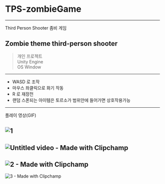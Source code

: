 # TPS-zombieGame
---

Third Person Shooter 좀비 게임  

Zombie theme third-person shooter
--
> 개인 프로젝트  
> Unity Engine  
> OS Window
---
- WASD 로 조작
- 마우스 좌클릭으로 화기 작동
- R 로 재장전
- 랜덤 스폰되는 아이템은 토르소가 범위안에 들어가면 상호작용가능
* * *
플레이 영상(GIF)  

![1](https://github.com/hyunseo24/TPS-zombieGame/assets/66055665/66e65def-c5b8-4563-81e3-19e5814e107e)
--
![Untitled video - Made with Clipchamp](https://github.com/hyunseo24/TPS-zombieGame/assets/66055665/e7b95fe0-91d5-4a48-b376-de6125dba498)
--
![2 - Made with Clipchamp](https://github.com/hyunseo24/TPS-zombieGame/assets/66055665/7beb14b3-29e2-4eb8-afb0-1a39e4ffba59)
--
![3 - Made with Clipchamp](https://github.com/hyunseo24/TPS-zombieGame/assets/66055665/7ac15bf5-2c10-48fa-8072-7d293b04ca4e)
